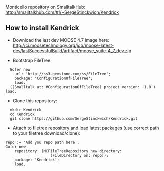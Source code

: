 Monticello repository on SmalltalkHub: http://smalltalkhub.com/#!/~SergeStinckwich/Kendrick

## How to install Kendrick

* Download the last dev MOOSE 4.7 image here: http://ci.moosetechnology.org/job/moose-latest-dev/lastSuccessfulBuild/artifact/moose_suite-4_7_dev.zip

* Bootstrap FileTree:

```Smalltalk
  Gofer new
    url: 'http://ss3.gemstone.com/ss/FileTree';
    package: 'ConfigurationOfFileTree';
    load.
  ((Smalltalk at: #ConfigurationOfFileTree) project version: '1.0') load.
```

* Clone this repository:

```shell
  mkdir Kendrick
  cd Kendrick
  git clone https://github.com/SergeStinckwich/Kendrick.git
```

* Attach to filetree repository and load latest packages (use correct path to your filetree download/clone):

```Smalltalk
repo := 'Add you repo path here'.
Gofer new
    repository: (MCFileTreeRepository new directory: 
                    (FileDirectory on: repo));
    package: 'Kendrick';
    load.
```